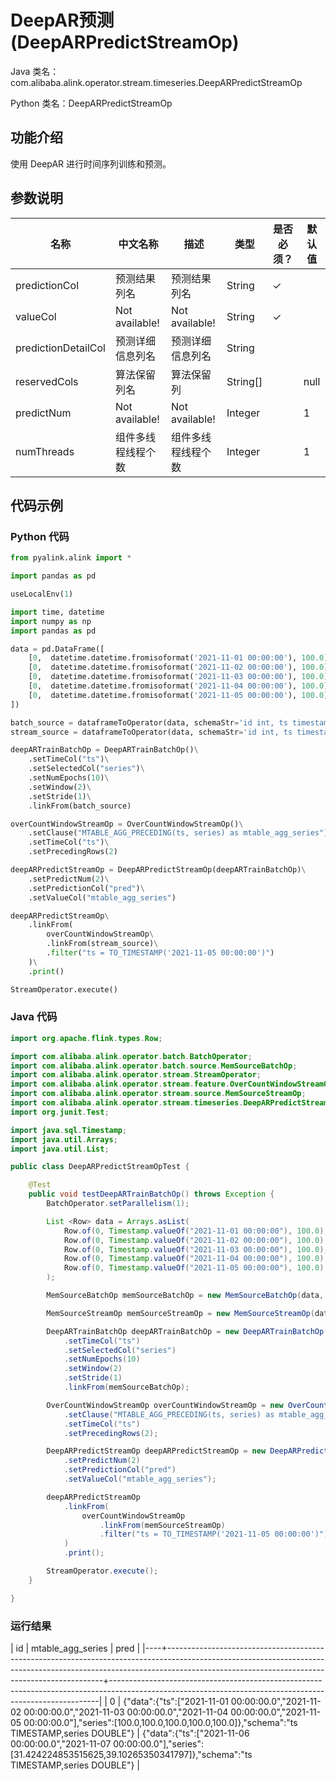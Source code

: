# DeepAR预测 (DeepARPredictStreamOp)
Java 类名：com.alibaba.alink.operator.stream.timeseries.DeepARPredictStreamOp

Python 类名：DeepARPredictStreamOp


## 功能介绍
使用 DeepAR 进行时间序列训练和预测。

## 参数说明

| 名称 | 中文名称 | 描述 | 类型 | 是否必须？ | 默认值 |
| --- | --- | --- | --- | --- | --- |
| predictionCol | 预测结果列名 | 预测结果列名 | String | ✓ |  |
| valueCol | Not available! | Not available! | String | ✓ |  |
| predictionDetailCol | 预测详细信息列名 | 预测详细信息列名 | String |  |  |
| reservedCols | 算法保留列名 | 算法保留列 | String[] |  | null |
| predictNum | Not available! | Not available! | Integer |  | 1 |
| numThreads | 组件多线程线程个数 | 组件多线程线程个数 | Integer |  | 1 |

## 代码示例
### Python 代码
```python
from pyalink.alink import *

import pandas as pd

useLocalEnv(1)

import time, datetime
import numpy as np
import pandas as pd

data = pd.DataFrame([
    [0,  datetime.datetime.fromisoformat('2021-11-01 00:00:00'), 100.0],
    [0,  datetime.datetime.fromisoformat('2021-11-02 00:00:00'), 100.0],
    [0,  datetime.datetime.fromisoformat('2021-11-03 00:00:00'), 100.0],
    [0,  datetime.datetime.fromisoformat('2021-11-04 00:00:00'), 100.0],
    [0,  datetime.datetime.fromisoformat('2021-11-05 00:00:00'), 100.0]
])

batch_source = dataframeToOperator(data, schemaStr='id int, ts timestamp, series double', op_type='batch')
stream_source = dataframeToOperator(data, schemaStr='id int, ts timestamp, series double', op_type='stream')

deepARTrainBatchOp = DeepARTrainBatchOp()\
    .setTimeCol("ts")\
    .setSelectedCol("series")\
    .setNumEpochs(10)\
    .setWindow(2)\
    .setStride(1)\
    .linkFrom(batch_source)

overCountWindowStreamOp = OverCountWindowStreamOp()\
    .setClause("MTABLE_AGG_PRECEDING(ts, series) as mtable_agg_series")\
    .setTimeCol("ts")\
    .setPrecedingRows(2)

deepARPredictStreamOp = DeepARPredictStreamOp(deepARTrainBatchOp)\
    .setPredictNum(2)\
    .setPredictionCol("pred")\
    .setValueCol("mtable_agg_series")

deepARPredictStreamOp\
    .linkFrom(
        overCountWindowStreamOp\
        .linkFrom(stream_source)\
        .filter("ts = TO_TIMESTAMP('2021-11-05 00:00:00')")
    )\
    .print()

StreamOperator.execute()
```
### Java 代码

```java
import org.apache.flink.types.Row;

import com.alibaba.alink.operator.batch.BatchOperator;
import com.alibaba.alink.operator.batch.source.MemSourceBatchOp;
import com.alibaba.alink.operator.stream.StreamOperator;
import com.alibaba.alink.operator.stream.feature.OverCountWindowStreamOp;
import com.alibaba.alink.operator.stream.source.MemSourceStreamOp;
import com.alibaba.alink.operator.stream.timeseries.DeepARPredictStreamOp;
import org.junit.Test;

import java.sql.Timestamp;
import java.util.Arrays;
import java.util.List;

public class DeepARPredictStreamOpTest {

	@Test
	public void testDeepARTrainBatchOp() throws Exception {
		BatchOperator.setParallelism(1);

		List <Row> data = Arrays.asList(
			Row.of(0, Timestamp.valueOf("2021-11-01 00:00:00"), 100.0),
			Row.of(0, Timestamp.valueOf("2021-11-02 00:00:00"), 100.0),
			Row.of(0, Timestamp.valueOf("2021-11-03 00:00:00"), 100.0),
			Row.of(0, Timestamp.valueOf("2021-11-04 00:00:00"), 100.0),
			Row.of(0, Timestamp.valueOf("2021-11-05 00:00:00"), 100.0)
		);

		MemSourceBatchOp memSourceBatchOp = new MemSourceBatchOp(data, "id int, ts timestamp, series double");

		MemSourceStreamOp memSourceStreamOp = new MemSourceStreamOp(data, "id int, ts timestamp, series double");

		DeepARTrainBatchOp deepARTrainBatchOp = new DeepARTrainBatchOp()
			.setTimeCol("ts")
			.setSelectedCol("series")
			.setNumEpochs(10)
			.setWindow(2)
			.setStride(1)
			.linkFrom(memSourceBatchOp);

		OverCountWindowStreamOp overCountWindowStreamOp = new OverCountWindowStreamOp()
			.setClause("MTABLE_AGG_PRECEDING(ts, series) as mtable_agg_series")
			.setTimeCol("ts")
			.setPrecedingRows(2);

		DeepARPredictStreamOp deepARPredictStreamOp = new DeepARPredictStreamOp(deepARTrainBatchOp)
			.setPredictNum(2)
			.setPredictionCol("pred")
			.setValueCol("mtable_agg_series");

		deepARPredictStreamOp
			.linkFrom(
				overCountWindowStreamOp
					.linkFrom(memSourceStreamOp)
					.filter("ts = TO_TIMESTAMP('2021-11-05 00:00:00')")
			)
			.print();

		StreamOperator.execute();
	}

}
```

### 运行结果
| id | mtable_agg_series                                                                                                                                                                                                        | pred                                                                                                                                                    |
|----+--------------------------------------------------------------------------------------------------------------------------------------------------------------------------------------------------------------------------+---------------------------------------------------------------------------------------------------------------------------------------------------------|
|  0 | {"data":{"ts":["2021-11-01 00:00:00.0","2021-11-02 00:00:00.0","2021-11-03 00:00:00.0","2021-11-04 00:00:00.0","2021-11-05 00:00:00.0"],"series":[100.0,100.0,100.0,100.0,100.0]},"schema":"ts TIMESTAMP,series DOUBLE"} | {"data":{"ts":["2021-11-06 00:00:00.0","2021-11-07 00:00:00.0"],"series":[31.424224853515625,39.10265350341797]},"schema":"ts TIMESTAMP,series DOUBLE"} |
